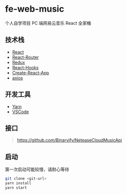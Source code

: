 # fe-web-music

个人自学项目 PC 端网易云音乐 React 全家桶

## 技术栈

* [React](https://github.com/facebook/react)
* [React-Router](https://github.com/remix-run/react-router)
* [Redux](https://github.com/reduxjs/redux)
* [React-Hooks](https://reactjs.org/docs/hooks-intro.html)
* [Create-React-App](https://github.com/facebook/create-react-app)
* [axios](https://github.com/axios/axios)

## 开发工具

* [Yarn](https://yarnpkg.com/lang/en/docs/install/)
* [VSCode](https://code.visualstudio.com/)

## 接口

> https://github.com/Binaryify/NeteaseCloudMusicApi

## 启动

第一次启动可能较慢，请耐心等待

```bash
git clone <git-url>
yarn install
yarn start
```

